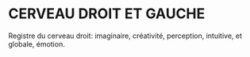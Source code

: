 # CERVEAU DROIT ET GAUCHE

Registre du cerveau  droit: imaginaire, créativité, perception, intuitive, et globale, émotion.
